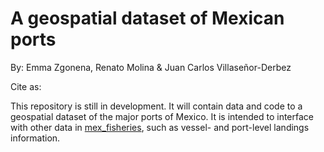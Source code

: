 # A geospatial dataset of Mexican ports

By: Emma Zgonena, Renato Molina & Juan Carlos Villaseñor-Derbez

Cite as: 

This repository is still in development. It will contain data and code to a geospatial dataset of the major ports of Mexico. It is intended to interface with other data in [mex_fisheries](https://github.com/jcvdav/mex_fisheries), such as vessel- and port-level landings information.
